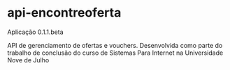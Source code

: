 # api-encontreoferta
Aplicação 0.1.1.beta

API de gerenciamento de ofertas e vouchers.
Desenvolvida como parte do trabalho de conclusão do curso de Sistemas Para Internet na Universidade Nove de Julho
